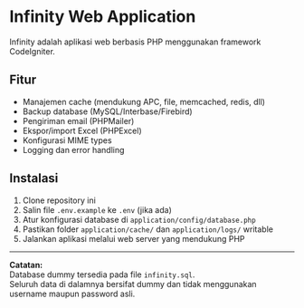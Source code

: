 # Infinity Web Application

Infinity adalah aplikasi web berbasis PHP menggunakan framework CodeIgniter.

## Fitur

- Manajemen cache (mendukung APC, file, memcached, redis, dll)
- Backup database (MySQL/Interbase/Firebird)
- Pengiriman email (PHPMailer)
- Ekspor/import Excel (PHPExcel)
- Konfigurasi MIME types
- Logging dan error handling

## Instalasi

1. Clone repository ini
2. Salin file `.env.example` ke `.env` (jika ada)
3. Atur konfigurasi database di `application/config/database.php`
4. Pastikan folder `application/cache/` dan `application/logs/` writable
5. Jalankan aplikasi melalui web server yang mendukung PHP

---
**Catatan:**  
Database dummy tersedia pada file `infinity.sql`.  
Seluruh data di dalamnya bersifat dummy dan tidak menggunakan username maupun password asli.